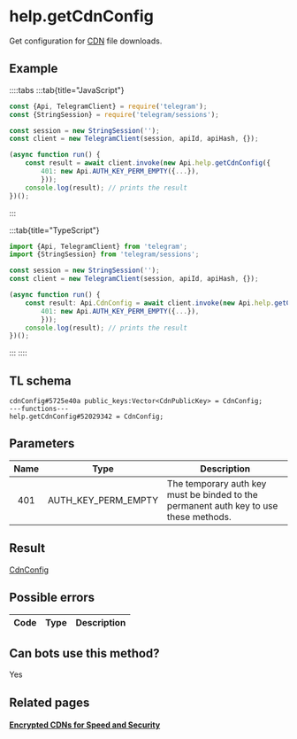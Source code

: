 # help.getCdnConfig

Get configuration for [CDN](https://core.telegram.org/cdn) file downloads.

## Example

::::tabs
:::tab{title="JavaScript"}

```js
const {Api, TelegramClient} = require('telegram');
const {StringSession} = require('telegram/sessions');

const session = new StringSession('');
const client = new TelegramClient(session, apiId, apiHash, {});

(async function run() {
    const result = await client.invoke(new Api.help.getCdnConfig({
		401: new Api.AUTH_KEY_PERM_EMPTY({...}),
		}));
    console.log(result); // prints the result
})();

```

:::

:::tab{title="TypeScript"}

```ts
import {Api, TelegramClient} from 'telegram';
import {StringSession} from 'telegram/sessions';

const session = new StringSession('');
const client = new TelegramClient(session, apiId, apiHash, {});

(async function run() {
    const result: Api.CdnConfig = await client.invoke(new Api.help.getCdnConfig({
		401: new Api.AUTH_KEY_PERM_EMPTY({...}),
		}));
    console.log(result); // prints the result
})();

```

:::
::::

## TL schema

```
cdnConfig#5725e40a public_keys:Vector<CdnPublicKey> = CdnConfig;
---functions---
help.getCdnConfig#52029342 = CdnConfig;
```

## Parameters

| Name | Type                | Description                                                                           |
| :--: | ------------------- | ------------------------------------------------------------------------------------- |
| 401  | AUTH_KEY_PERM_EMPTY | The temporary auth key must be binded to the permanent auth key to use these methods. |

## Result

[CdnConfig](https://core.telegram.org/type/CdnConfig)

## Possible errors

| Code | Type | Description |
| :--: | ---- | ----------- |

## Can bots use this method?

Yes

## Related pages

#### [Encrypted CDNs for Speed and Security](https://core.telegram.org/cdn)
